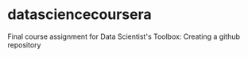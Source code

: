 # datasciencecoursera
Final course assignment for Data Scientist's Toolbox: Creating a github repository
